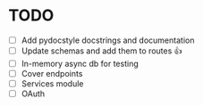 # TODO

- [ ] Add pydocstyle docstrings and documentation
- [ ] Update schemas and add them to routes :+1:
- [ ] In-memory async db for testing
- [ ] Cover endpoints
- [ ] Services module
- [ ] OAuth
